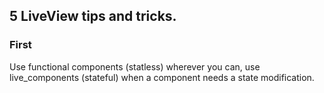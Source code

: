 ## 5 LiveView tips and tricks.
### First
Use functional components (statless) wherever you can, use live_components (stateful) when a component needs a state modification.

